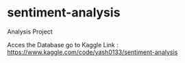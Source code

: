 # sentiment-analysis
Analysis Project

Acces the Database go to Kaggle Link : https://www.kaggle.com/code/yash0133/sentiment-analysis
